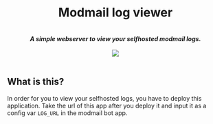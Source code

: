 <div align="center">
    <h1>Modmail log viewer</h1>
    <br>
    <strong><i>A simple webserver to view your selfhosted modmail logs.</i></strong>
    <br>
    <br>


<a href="https://heroku.com/deploy?template=https://github.com/kyb3r/logviewer">
    <img src="https://img.shields.io/badge/deploy_to-heroku-997FBC.svg?style=for-the-badge" />
</a>

</div>
<br>

## What is this?

In order for you to view your selfhosted logs, you have to deploy this application. Take the url of this app after you deploy it and input it as a config var `LOG_URL` in the modmail bot app.
